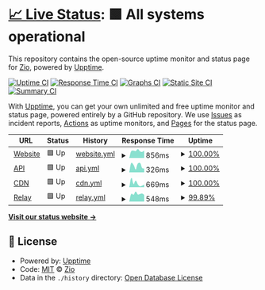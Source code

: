 # [📈 Live Status](https://status.gearheads.social): <!--live status--> **🟩 All systems operational**

This repository contains the open-source uptime monitor and status page for [Zio](https://zio.sh), powered by [Upptime](https://github.com/upptime/upptime).

[![Uptime CI](https://github.com/ziodotsh/upptime-gearheads.social/workflows/Uptime%20CI/badge.svg)](https://github.com/ziodotsh/upptime-gearheads.social/actions?query=workflow%3A%22Uptime+CI%22)
[![Response Time CI](https://github.com/ziodotsh/upptime-gearheads.social/workflows/Response%20Time%20CI/badge.svg)](https://github.com/ziodotsh/upptime-gearheads.social/actions?query=workflow%3A%22Response+Time+CI%22)
[![Graphs CI](https://github.com/ziodotsh/upptime-gearheads.social/workflows/Graphs%20CI/badge.svg)](https://github.com/ziodotsh/upptime-gearheads.social/actions?query=workflow%3A%22Graphs+CI%22)
[![Static Site CI](https://github.com/ziodotsh/upptime-gearheads.social/workflows/Static%20Site%20CI/badge.svg)](https://github.com/ziodotsh/upptime-gearheads.social/actions?query=workflow%3A%22Static+Site+CI%22)
[![Summary CI](https://github.com/ziodotsh/upptime-gearheads.social/workflows/Summary%20CI/badge.svg)](https://github.com/ziodotsh/upptime-gearheads.social/actions?query=workflow%3A%22Summary+CI%22)

With [Upptime](https://upptime.js.org), you can get your own unlimited and free uptime monitor and status page, powered entirely by a GitHub repository. We use [Issues](https://github.com/ziodotsh/upptime-gearheads.social/issues) as incident reports, [Actions](https://github.com/ziodotsh/upptime-gearheads.social/actions) as uptime monitors, and [Pages](https://status.gearheads.social) for the status page.

<!--start: status pages-->
<!-- This summary is generated by Upptime (https://github.com/upptime/upptime) -->
<!-- Do not edit this manually, your changes will be overwritten -->
<!-- prettier-ignore -->
| URL | Status | History | Response Time | Uptime |
| --- | ------ | ------- | ------------- | ------ |
| <img alt="" src="https://icons.duckduckgo.com/ip3/gearheads.social.ico" height="13"> [Website](https://gearheads.social) | 🟩 Up | [website.yml](https://github.com/ziodotsh/upptime-gearheads.social/commits/HEAD/history/website.yml) | <details><summary><img alt="Response time graph" src="./graphs/website/response-time-week.png" height="20"> 856ms</summary><br><a href="https://status.gearheads.social/history/website"><img alt="Response time 727" src="https://img.shields.io/endpoint?url=https%3A%2F%2Fraw.githubusercontent.com%2Fziodotsh%2Fupptime-gearheads.social%2FHEAD%2Fapi%2Fwebsite%2Fresponse-time.json"></a><br><a href="https://status.gearheads.social/history/website"><img alt="24-hour response time 884" src="https://img.shields.io/endpoint?url=https%3A%2F%2Fraw.githubusercontent.com%2Fziodotsh%2Fupptime-gearheads.social%2FHEAD%2Fapi%2Fwebsite%2Fresponse-time-day.json"></a><br><a href="https://status.gearheads.social/history/website"><img alt="7-day response time 856" src="https://img.shields.io/endpoint?url=https%3A%2F%2Fraw.githubusercontent.com%2Fziodotsh%2Fupptime-gearheads.social%2FHEAD%2Fapi%2Fwebsite%2Fresponse-time-week.json"></a><br><a href="https://status.gearheads.social/history/website"><img alt="30-day response time 727" src="https://img.shields.io/endpoint?url=https%3A%2F%2Fraw.githubusercontent.com%2Fziodotsh%2Fupptime-gearheads.social%2FHEAD%2Fapi%2Fwebsite%2Fresponse-time-month.json"></a><br><a href="https://status.gearheads.social/history/website"><img alt="1-year response time 727" src="https://img.shields.io/endpoint?url=https%3A%2F%2Fraw.githubusercontent.com%2Fziodotsh%2Fupptime-gearheads.social%2FHEAD%2Fapi%2Fwebsite%2Fresponse-time-year.json"></a></details> | <details><summary><a href="https://status.gearheads.social/history/website">100.00%</a></summary><a href="https://status.gearheads.social/history/website"><img alt="All-time uptime 100.00%" src="https://img.shields.io/endpoint?url=https%3A%2F%2Fraw.githubusercontent.com%2Fziodotsh%2Fupptime-gearheads.social%2FHEAD%2Fapi%2Fwebsite%2Fuptime.json"></a><br><a href="https://status.gearheads.social/history/website"><img alt="24-hour uptime 100.00%" src="https://img.shields.io/endpoint?url=https%3A%2F%2Fraw.githubusercontent.com%2Fziodotsh%2Fupptime-gearheads.social%2FHEAD%2Fapi%2Fwebsite%2Fuptime-day.json"></a><br><a href="https://status.gearheads.social/history/website"><img alt="7-day uptime 100.00%" src="https://img.shields.io/endpoint?url=https%3A%2F%2Fraw.githubusercontent.com%2Fziodotsh%2Fupptime-gearheads.social%2FHEAD%2Fapi%2Fwebsite%2Fuptime-week.json"></a><br><a href="https://status.gearheads.social/history/website"><img alt="30-day uptime 100.00%" src="https://img.shields.io/endpoint?url=https%3A%2F%2Fraw.githubusercontent.com%2Fziodotsh%2Fupptime-gearheads.social%2FHEAD%2Fapi%2Fwebsite%2Fuptime-month.json"></a><br><a href="https://status.gearheads.social/history/website"><img alt="1-year uptime 100.00%" src="https://img.shields.io/endpoint?url=https%3A%2F%2Fraw.githubusercontent.com%2Fziodotsh%2Fupptime-gearheads.social%2FHEAD%2Fapi%2Fwebsite%2Fuptime-year.json"></a></details>
| <img alt="" src="https://em-content.zobj.net/thumbs/60/google/350/gear_2699-fe0f.png" height="13"> [API](https://gearheads.social/api/v2/instance) | 🟩 Up | [api.yml](https://github.com/ziodotsh/upptime-gearheads.social/commits/HEAD/history/api.yml) | <details><summary><img alt="Response time graph" src="./graphs/api/response-time-week.png" height="20"> 326ms</summary><br><a href="https://status.gearheads.social/history/api"><img alt="Response time 297" src="https://img.shields.io/endpoint?url=https%3A%2F%2Fraw.githubusercontent.com%2Fziodotsh%2Fupptime-gearheads.social%2FHEAD%2Fapi%2Fapi%2Fresponse-time.json"></a><br><a href="https://status.gearheads.social/history/api"><img alt="24-hour response time 183" src="https://img.shields.io/endpoint?url=https%3A%2F%2Fraw.githubusercontent.com%2Fziodotsh%2Fupptime-gearheads.social%2FHEAD%2Fapi%2Fapi%2Fresponse-time-day.json"></a><br><a href="https://status.gearheads.social/history/api"><img alt="7-day response time 326" src="https://img.shields.io/endpoint?url=https%3A%2F%2Fraw.githubusercontent.com%2Fziodotsh%2Fupptime-gearheads.social%2FHEAD%2Fapi%2Fapi%2Fresponse-time-week.json"></a><br><a href="https://status.gearheads.social/history/api"><img alt="30-day response time 297" src="https://img.shields.io/endpoint?url=https%3A%2F%2Fraw.githubusercontent.com%2Fziodotsh%2Fupptime-gearheads.social%2FHEAD%2Fapi%2Fapi%2Fresponse-time-month.json"></a><br><a href="https://status.gearheads.social/history/api"><img alt="1-year response time 297" src="https://img.shields.io/endpoint?url=https%3A%2F%2Fraw.githubusercontent.com%2Fziodotsh%2Fupptime-gearheads.social%2FHEAD%2Fapi%2Fapi%2Fresponse-time-year.json"></a></details> | <details><summary><a href="https://status.gearheads.social/history/api">100.00%</a></summary><a href="https://status.gearheads.social/history/api"><img alt="All-time uptime 100.00%" src="https://img.shields.io/endpoint?url=https%3A%2F%2Fraw.githubusercontent.com%2Fziodotsh%2Fupptime-gearheads.social%2FHEAD%2Fapi%2Fapi%2Fuptime.json"></a><br><a href="https://status.gearheads.social/history/api"><img alt="24-hour uptime 100.00%" src="https://img.shields.io/endpoint?url=https%3A%2F%2Fraw.githubusercontent.com%2Fziodotsh%2Fupptime-gearheads.social%2FHEAD%2Fapi%2Fapi%2Fuptime-day.json"></a><br><a href="https://status.gearheads.social/history/api"><img alt="7-day uptime 100.00%" src="https://img.shields.io/endpoint?url=https%3A%2F%2Fraw.githubusercontent.com%2Fziodotsh%2Fupptime-gearheads.social%2FHEAD%2Fapi%2Fapi%2Fuptime-week.json"></a><br><a href="https://status.gearheads.social/history/api"><img alt="30-day uptime 100.00%" src="https://img.shields.io/endpoint?url=https%3A%2F%2Fraw.githubusercontent.com%2Fziodotsh%2Fupptime-gearheads.social%2FHEAD%2Fapi%2Fapi%2Fuptime-month.json"></a><br><a href="https://status.gearheads.social/history/api"><img alt="1-year uptime 100.00%" src="https://img.shields.io/endpoint?url=https%3A%2F%2Fraw.githubusercontent.com%2Fziodotsh%2Fupptime-gearheads.social%2FHEAD%2Fapi%2Fapi%2Fuptime-year.json"></a></details>
| <img alt="" src="https://em-content.zobj.net/thumbs/60/google/350/file-cabinet_1f5c4-fe0f.png" height="13"> [CDN](https://cdn.gearheads.social/check.txt) | 🟩 Up | [cdn.yml](https://github.com/ziodotsh/upptime-gearheads.social/commits/HEAD/history/cdn.yml) | <details><summary><img alt="Response time graph" src="./graphs/cdn/response-time-week.png" height="20"> 669ms</summary><br><a href="https://status.gearheads.social/history/cdn"><img alt="Response time 631" src="https://img.shields.io/endpoint?url=https%3A%2F%2Fraw.githubusercontent.com%2Fziodotsh%2Fupptime-gearheads.social%2FHEAD%2Fapi%2Fcdn%2Fresponse-time.json"></a><br><a href="https://status.gearheads.social/history/cdn"><img alt="24-hour response time 446" src="https://img.shields.io/endpoint?url=https%3A%2F%2Fraw.githubusercontent.com%2Fziodotsh%2Fupptime-gearheads.social%2FHEAD%2Fapi%2Fcdn%2Fresponse-time-day.json"></a><br><a href="https://status.gearheads.social/history/cdn"><img alt="7-day response time 669" src="https://img.shields.io/endpoint?url=https%3A%2F%2Fraw.githubusercontent.com%2Fziodotsh%2Fupptime-gearheads.social%2FHEAD%2Fapi%2Fcdn%2Fresponse-time-week.json"></a><br><a href="https://status.gearheads.social/history/cdn"><img alt="30-day response time 631" src="https://img.shields.io/endpoint?url=https%3A%2F%2Fraw.githubusercontent.com%2Fziodotsh%2Fupptime-gearheads.social%2FHEAD%2Fapi%2Fcdn%2Fresponse-time-month.json"></a><br><a href="https://status.gearheads.social/history/cdn"><img alt="1-year response time 631" src="https://img.shields.io/endpoint?url=https%3A%2F%2Fraw.githubusercontent.com%2Fziodotsh%2Fupptime-gearheads.social%2FHEAD%2Fapi%2Fcdn%2Fresponse-time-year.json"></a></details> | <details><summary><a href="https://status.gearheads.social/history/cdn">100.00%</a></summary><a href="https://status.gearheads.social/history/cdn"><img alt="All-time uptime 100.00%" src="https://img.shields.io/endpoint?url=https%3A%2F%2Fraw.githubusercontent.com%2Fziodotsh%2Fupptime-gearheads.social%2FHEAD%2Fapi%2Fcdn%2Fuptime.json"></a><br><a href="https://status.gearheads.social/history/cdn"><img alt="24-hour uptime 100.00%" src="https://img.shields.io/endpoint?url=https%3A%2F%2Fraw.githubusercontent.com%2Fziodotsh%2Fupptime-gearheads.social%2FHEAD%2Fapi%2Fcdn%2Fuptime-day.json"></a><br><a href="https://status.gearheads.social/history/cdn"><img alt="7-day uptime 100.00%" src="https://img.shields.io/endpoint?url=https%3A%2F%2Fraw.githubusercontent.com%2Fziodotsh%2Fupptime-gearheads.social%2FHEAD%2Fapi%2Fcdn%2Fuptime-week.json"></a><br><a href="https://status.gearheads.social/history/cdn"><img alt="30-day uptime 100.00%" src="https://img.shields.io/endpoint?url=https%3A%2F%2Fraw.githubusercontent.com%2Fziodotsh%2Fupptime-gearheads.social%2FHEAD%2Fapi%2Fcdn%2Fuptime-month.json"></a><br><a href="https://status.gearheads.social/history/cdn"><img alt="1-year uptime 100.00%" src="https://img.shields.io/endpoint?url=https%3A%2F%2Fraw.githubusercontent.com%2Fziodotsh%2Fupptime-gearheads.social%2FHEAD%2Fapi%2Fcdn%2Fuptime-year.json"></a></details>
| <img alt="" src="https://em-content.zobj.net/thumbs/60/google/350/chains_26d3-fe0f.png" height="13"> [Relay](https://relay.gearheads.social) | 🟩 Up | [relay.yml](https://github.com/ziodotsh/upptime-gearheads.social/commits/HEAD/history/relay.yml) | <details><summary><img alt="Response time graph" src="./graphs/relay/response-time-week.png" height="20"> 548ms</summary><br><a href="https://status.gearheads.social/history/relay"><img alt="Response time 514" src="https://img.shields.io/endpoint?url=https%3A%2F%2Fraw.githubusercontent.com%2Fziodotsh%2Fupptime-gearheads.social%2FHEAD%2Fapi%2Frelay%2Fresponse-time.json"></a><br><a href="https://status.gearheads.social/history/relay"><img alt="24-hour response time 547" src="https://img.shields.io/endpoint?url=https%3A%2F%2Fraw.githubusercontent.com%2Fziodotsh%2Fupptime-gearheads.social%2FHEAD%2Fapi%2Frelay%2Fresponse-time-day.json"></a><br><a href="https://status.gearheads.social/history/relay"><img alt="7-day response time 548" src="https://img.shields.io/endpoint?url=https%3A%2F%2Fraw.githubusercontent.com%2Fziodotsh%2Fupptime-gearheads.social%2FHEAD%2Fapi%2Frelay%2Fresponse-time-week.json"></a><br><a href="https://status.gearheads.social/history/relay"><img alt="30-day response time 514" src="https://img.shields.io/endpoint?url=https%3A%2F%2Fraw.githubusercontent.com%2Fziodotsh%2Fupptime-gearheads.social%2FHEAD%2Fapi%2Frelay%2Fresponse-time-month.json"></a><br><a href="https://status.gearheads.social/history/relay"><img alt="1-year response time 514" src="https://img.shields.io/endpoint?url=https%3A%2F%2Fraw.githubusercontent.com%2Fziodotsh%2Fupptime-gearheads.social%2FHEAD%2Fapi%2Frelay%2Fresponse-time-year.json"></a></details> | <details><summary><a href="https://status.gearheads.social/history/relay">99.89%</a></summary><a href="https://status.gearheads.social/history/relay"><img alt="All-time uptime 99.94%" src="https://img.shields.io/endpoint?url=https%3A%2F%2Fraw.githubusercontent.com%2Fziodotsh%2Fupptime-gearheads.social%2FHEAD%2Fapi%2Frelay%2Fuptime.json"></a><br><a href="https://status.gearheads.social/history/relay"><img alt="24-hour uptime 99.25%" src="https://img.shields.io/endpoint?url=https%3A%2F%2Fraw.githubusercontent.com%2Fziodotsh%2Fupptime-gearheads.social%2FHEAD%2Fapi%2Frelay%2Fuptime-day.json"></a><br><a href="https://status.gearheads.social/history/relay"><img alt="7-day uptime 99.89%" src="https://img.shields.io/endpoint?url=https%3A%2F%2Fraw.githubusercontent.com%2Fziodotsh%2Fupptime-gearheads.social%2FHEAD%2Fapi%2Frelay%2Fuptime-week.json"></a><br><a href="https://status.gearheads.social/history/relay"><img alt="30-day uptime 99.94%" src="https://img.shields.io/endpoint?url=https%3A%2F%2Fraw.githubusercontent.com%2Fziodotsh%2Fupptime-gearheads.social%2FHEAD%2Fapi%2Frelay%2Fuptime-month.json"></a><br><a href="https://status.gearheads.social/history/relay"><img alt="1-year uptime 99.94%" src="https://img.shields.io/endpoint?url=https%3A%2F%2Fraw.githubusercontent.com%2Fziodotsh%2Fupptime-gearheads.social%2FHEAD%2Fapi%2Frelay%2Fuptime-year.json"></a></details>

<!--end: status pages-->

[**Visit our status website →**](https://status.gearheads.social)

## 📄 License

- Powered by: [Upptime](https://github.com/upptime/upptime)
- Code: [MIT](./LICENSE) © [Zio](https://zio.sh)
- Data in the `./history` directory: [Open Database License](https://opendatacommons.org/licenses/odbl/1-0/)
